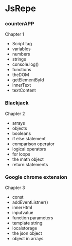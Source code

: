 # JsRepe

### counterAPP 

Chapter 1

- Script tag 
- variables
- numbers
- strings
- console.log()
- functions
- theDOM
- getElementById
- innerText
- textContent



### Blackjack 

Chapter 2

- arrays
- objects
- booleans
- if else statement
- comparison operator
- logical operators 
- for loops 
- the math object
- return statements

### Google chrome extension 

Chapter 3

- const 
- addEventListner()
- innerHtml
- inputvalue
- function parameters
- template string
- localstorage
- the json object
- object in arrays





